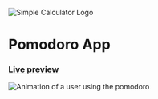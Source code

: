 ![Simple Calculator Logo](https://i.imgur.com/MF1evys.png)
# Pomodoro App

### [Live preview](https://madeinchema.github.io/pomodoro/)

![Animation of a user using the pomodoro](https://imgur.com/nKOMIaB.gif)
